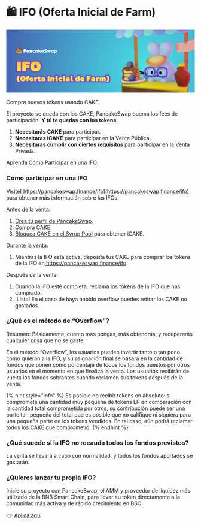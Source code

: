# 🛍 IFO (Oferta Inicial de Farm)

![](<../../.gitbook/assets/0 (3) (1).png>)

Compra nuevos tokens usando CAKE.

El proyecto se queda con los CAKE, PancakeSwap quema los fees de participación. **Y tú te quedas con los tokens.**

1. **Necesitarás CAKE** para participar.
2. **Necesitaras iCAKE** para participar en la Venta Pública.
3. **Necesitaras cumplir con ciertos requisitos** para participar en la Venta Privada.

Aprenda[ Cómo Participar en una IFO](https://docs.pancakeswap.finance/v/espanol/productos/ifo-initial-farm-offering/ifo-initial-farm-offering).

### **Cómo participar en una IFO** <a href="#_fzyfvh2fiag3" id="_fzyfvh2fiag3"></a>

Visite[ https://pancakeswap.finance/ifo](https://pancakeswap.finance/ifo) para obtener más información sobre las IFOs.

Antes de la venta:

1. [Crea tu perfil de PancakeSwap](https://docs.pancakeswap.finance/v/espanol/productos/perfil-nft-en-pancakeswap/como-crear-un-perfil).
2. [Compra CAKE](https://exchange.pancakeswap.finance/?\_gl=1\*1bc8owa\*\_ga\*ODA4ODE5MjM4LjE2MDUxNTI3NTE.\*\_ga\_334KNG3DMQ\*MTYwNTQ4OTEwNy4yNi4xLjE2MDU0ODkxMjcuMA..#/swap).
3. [Bloquea CAKE en el Syrup Pool](https://docs.pancakeswap.finance/v/espanol/productos/syrup-pools/nuevo-cake-pool/como-usar-staking-bloqueado) para obtener iCAKE.

Durante la venta:

1. Mientras la IFO está activa, deposita tus CAKE para comprar los tokens de la IFO en[ ](https://pancakeswap.finance/ifo)https://pancakeswap.finance/ifo

Después de la venta:

1. Cuando la IFO esté completa, reclama los tokens de la IFO que has comprado.
2. ¡Listo! En el caso de haya habido overflow puedes retirar los CAKE no gastados.

### **¿Qué es el método de “Overflow”?** <a href="#_srwht4lhol5g" id="_srwht4lhol5g"></a>

Resumen: Básicamente, cuanto más pongas, más obtendrás, y recuperarás cualquier cosa que no se gaste.

En el método “Overflow”, los usuarios pueden invertir tanto o tan poco como quieran a la IFO, y su asignación final se basará en la cantidad de fondos que ponen como porcentaje de todos los fondos puestos por otros usuarios en el momento en que finaliza la venta. Los usuarios recibirán de vuelta los fondos sobrantes cuando reclamen sus tokens después de la venta.

{% hint style="info" %}
Es posible no recibir tokens en absoluto: si compromete una cantidad muy pequeña de tokens LP en comparación con la cantidad total comprometida por otros, su contribución puede ser una parte tan pequeña del total que es posible que no califique ni siquiera para una pequeña parte de los tokens vendidos. En tal caso, aún podrá reclamar todos los CAKE que comprometió.
{% endhint %}

### **¿Qué sucede si la IFO no recauda todos los fondos previstos?** <a href="#_nwp5q4bhiigp" id="_nwp5q4bhiigp"></a>

La venta se llevará a cabo con normalidad, y todos los fondos aportados se gastarán.

### **¿Quieres lanzar tu propia IFO?** <a href="#_mr2p03qfcwio" id="_mr2p03qfcwio"></a>

Inicie su proyecto con PancakeSwap, el AMM y proveedor de liquidez más utilizado de la BNB Smart Chain, para llevar su token directamente a la comunidad más activa y de rápido crecimiento en BSC.

👉 [Aplica aquí](https://docs.google.com/forms/d/e/1FAIpQLSf0Vmy3k0KyXtXwqxr8QLjD8Xd6KBAmkYxcBRRVTUYJVX17fA/viewform)
